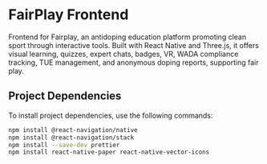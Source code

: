 # FairPlay Frontend

Frontend for Fairplay, an antidoping education platform promoting clean sport through interactive tools. Built with React Native and Three.js, it offers visual learning, quizzes, expert chats, badges, VR, WADA compliance tracking, TUE management, and anonymous doping reports, supporting fair play.

## Project Dependencies

To install project dependencies, use the following commands:

```bash
npm install @react-navigation/native
npm install @react-navigation/stack
npm install --save-dev prettier
npm install react-native-paper react-native-vector-icons


